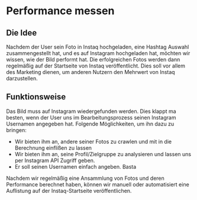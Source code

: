 # Performance messen

## Die Idee

Nachdem der User sein Foto in Instaq hochgeladen, eine Hashtag Auswahl zusammengestellt hat, und es auf Instagram hochgeladen hat, möchten wir wissen, wie der Bild performt hat. Die erfolgreichen Fotos werden dann regelmäßig auf der Startseite von Instaq veröffentlicht. Dies soll vor allem des Marketing dienen, um anderen Nutzern den Mehrwert von Instaq darzustellen.

## Funktionsweise

Das Bild muss auf Instagram wiedergefunden werden. Dies klappt ma besten, wenn der User uns im Bearbeitungsprozess seinen Instagram Usernamen angegeben hat. Folgende Möglichkeiten, um ihn dazu zu bringen:
  * Wir bieten ihm an, andere seiner Fotos zu crawlen und mit in die Berechnung einflißen zu lassen
  * Wir bieten ihm an, seine Profil/Zielgruppe zu analysieren und lassen uns per Instagram API Zugriff geben.
  * Er soll seinen Usernamen einfach angeben. Basta
  
Nachdem wir regelmäßig eine Ansammlung von Fotos und deren Performance berechnet haben, können wir manuell oder automatisiert eine Auflistung auf der Instaq-Startseite veröffentlichen.